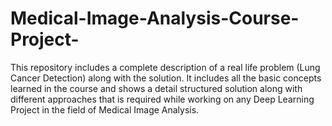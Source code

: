 # Medical-Image-Analysis-Course-Project-
This repository includes a complete description of a real life problem (Lung Cancer Detection) along with the solution. It includes all the basic concepts learned in the course and shows a detail structured solution along with different approaches that is required while working on any Deep Learning Project in the field of Medical Image Analysis.
